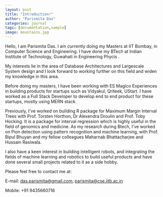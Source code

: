 ```yaml
---
layout: post
title: "Introduction!"
author: "Parismita Das"
categories: journal
tags: [documentation,sample]
image: mountains.jpg
---
```


Hello, I am Parismita Das. I am currently doing my Masters at IIT Bombay, in Computer Science and Engineering. I have done my BTech at Indian Institute of Technology, Guwahati in Engineering Phycis .

My interests lie in the area of Database Architectures and Largescale System design and I look forward to working further on this field and widen my knowledge in this area.

Before doing my masters, I have been working with ES Magico Experiences in building products for startups such as Vidyakul, Qriteek, UStart. I have worked as a Full Stack Developer to develop end to end product for these startups, mostly using MERN stack.

Previously, I've worked on building R package for Maximum Margin Interval Trees with Prof. Torsten Horthon, Dr Alexendra Droulin and Prof. Toby Hocking. It is a package for interval regression which is highly useful in the field of genomics and medicine. As my research during Btech, I've worked on Pion detection using pattern recognition and machine learning, with Prof. Bipul Bhuyan and my fellow colleagues Maharnab Bhattacharjee and Hussain Rasiwala.

I also have a keen interest in building intelligent robots, and integrating the fields of machine learning and robotics to build useful products and have done several small projects related to it as a side hobby. 

Please feel free to contact me at: 

E-mail: das.parismita@gmail.com, parismita@cse.iitb.ac.in

Mobile: +91 9435660716


